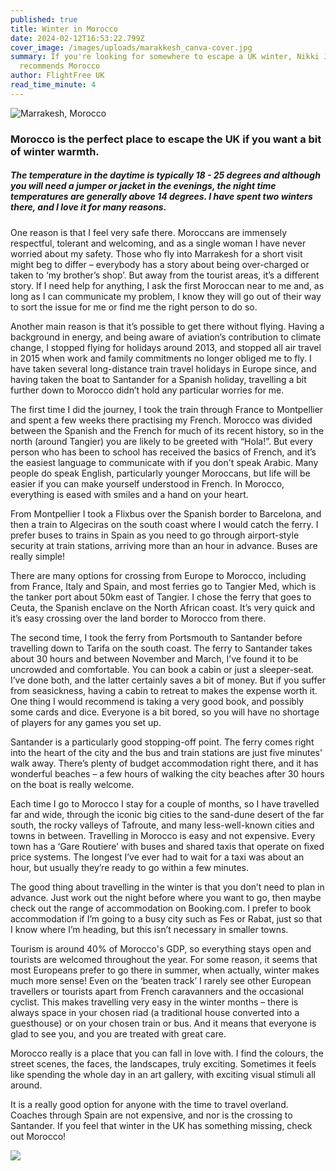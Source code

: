```yaml
---
published: true
title: Winter in Morocco
date: 2024-02-12T16:53:22.799Z
cover_image: /images/uploads/marakkesh_canva-cover.jpg
summary: If you're looking for somewhere to escape a UK winter, Nikki Jones
  recommends Morocco
author: FlightFree UK
read_time_minute: 4
---
```

![](/images/uploads/marakkesh_canva.jpg "Marrakesh, Morocco")

### Morocco is the perfect place to escape the UK if you want a bit of winter warmth. 

##### The temperature in the daytime is typically 18 - 25 degrees and although you will need a jumper or jacket in the evenings, the night time temperatures are generally above 14 degrees. I have spent two winters there, and I love it for many reasons. 

One reason is that I feel very safe there. Moroccans are immensely respectful, tolerant and welcoming, and as a single woman I have never worried about my safety. Those who fly into Marrakesh for a short visit might beg to differ – everybody has a story about being over-charged or taken to ‘my brother’s shop’. But away from the tourist areas, it’s a different story. If I need help for anything, I ask the first Moroccan near to me and, as long as I can communicate my problem, I know they will go out of their way to sort the issue for me or find me the right person to do so.

Another main reason is that it’s possible to get there without flying. Having a background in energy, and being aware of aviation’s contribution to climate change, I stopped flying for holidays around 2013, and stopped all air travel in 2015 when work and family commitments no longer obliged me to fly. I have taken several long-distance train travel holidays in Europe since, and having taken the boat to Santander for a Spanish holiday, travelling a bit further down to Morocco didn’t hold any particular worries for me. 

The first time I did the journey, I took the train through France to Montpellier and spent a few weeks there practising my French. Morocco was divided between the Spanish and the French for much of its recent history, so in the north (around Tangier) you are likely to be greeted with “Hola!”. But every person who has been to school has received the basics of French, and it’s the easiest language to communicate with if you don't speak Arabic. Many people do speak English, particularly younger Moroccans, but life will be easier if you can make yourself understood in French. In Morocco, everything is eased with smiles and a hand on your heart.

From Montpellier I took a Flixbus over the Spanish border to Barcelona, and then a train to Algeciras on the south coast where I would catch the ferry. I prefer buses to trains in Spain as you need to go through airport-style security at train stations, arriving more than an hour in advance. Buses are really simple! 

There are many options for crossing from Europe to Morocco, including from France, Italy and Spain, and most ferries go to Tangier Med, which is the tanker port about 50km east of Tangier. I chose the ferry that goes to Ceuta, the Spanish enclave on the North African coast. It’s very quick and it’s easy crossing over the land border to Morocco from there.

The second time, I took the ferry from Portsmouth to Santander before travelling down to Tarifa on the south coast. The ferry to Santander takes about 30 hours and between November and March, I’ve found it to be uncrowded and comfortable. You can book a cabin or just a sleeper-seat. I’ve done both, and the latter certainly saves a bit of money. But if you suffer from seasickness, having a cabin to retreat to makes the expense worth it. One thing I would recommend is taking a very good book, and possibly some cards and dice. Everyone is a bit bored, so you will have no shortage of players for any games you set up. 

Santander is a particularly good stopping-off point. The ferry comes right into the heart of the city and the bus and train stations are just five minutes' walk away. There’s plenty of budget accommodation right there, and it has wonderful beaches – a few hours of walking the city beaches after 30 hours on the boat is really welcome. 

Each time I go to Morocco I stay for a couple of months, so I have travelled far and wide, through the iconic big cities to the sand-dune desert of the far south, the rocky valleys of Tafroute, and many less-well-known cities and towns in between. Travelling in Morocco is easy and not expensive. Every town has a ‘Gare Routiere’ with buses and shared taxis that operate on fixed price systems. The longest I’ve ever had to wait for a taxi was about an hour, but usually they’re ready to go within a few minutes. 

The good thing about travelling in the winter is that you don’t need to plan in advance. Just work out the night before where you want to go, then maybe check out the range of accommodation on Booking.com. I prefer to book accommodation if I’m going to a busy city such as Fes or Rabat, just so that I know where I’m heading, but this isn’t necessary in smaller towns. 

Tourism is around 40% of Morocco's GDP, so everything stays open and tourists are welcomed throughout the year. For some reason, it seems that most Europeans prefer to go there in summer, when actually, winter makes much more sense! Even on the ‘beaten track’ I rarely see other European travellers or tourists apart from French caravanners and the occasional cyclist. This makes travelling very easy in the winter months – there is always space in your chosen riad (a traditional house converted into a guesthouse) or on your chosen train or bus. And it means that everyone is glad to see you, and you are treated with great care. 

Morocco really is a place that you can fall in love with. I find the colours, the street scenes, the faces, the landscapes, truly exciting. Sometimes it feels like spending the whole day in an art gallery, with exciting visual stimuli all around. 

It is a really good option for anyone with the time to travel overland. Coaches through Spain are not expensive, and nor is the crossing to Santander. If you feel that winter in the UK has something missing, check out Morocco!

![](/images/uploads/morocco_sand_dunes_njones.jpg)